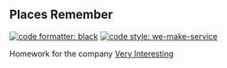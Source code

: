 ## Places Remember

[![code formatter: black](https://img.shields.io/badge/formatter-black-black)](https://github.com/psf/black)
[![code style: we-make-service](https://img.shields.io/badge/style-wemake-000000.svg)](https://github.com/wemake-services/wemake-python-styleguide)

Homework for the company [Very Interesting](https://www.interesnee.ru/)
